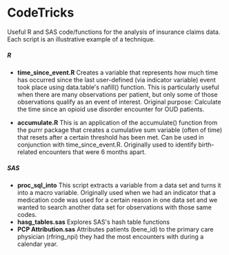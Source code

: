 # CodeTricks
Useful R and SAS code/functions for the analysis of insurance claims data. Each script is an illustrative example of a technique.


##### **R**

  - **time_since_event.R** Creates a variable that represents how much time has
  occurred since the last user-defined (via indicator variable) event took place using data.table's nafill() function. This is particularly useful when there are many observations per patient, but only some of those observations qualify as an event of interest. Original purpose: Calculate the time since an opioid use disorder encounter for OUD patients.

  - **accumulate.R** This is an application of the accumulate() function from the purrr package that creates a cumulative sum variable (often of time) that resets after a certain threshold has been met. Can be used in conjunction with time_since_event.R. Originally used to identify birth-related encounters that were 6 months apart.


##### **SAS**
 - **proc_sql_into** This script extracts a variable from a data set and turns it into a macro variable. Originally used when we had an indicator that a medication code was used for a certain reason in one data set and we wanted to search another data set for observations with those same codes.
- **hasg_tables.sas** Explores SAS's hash table functions
- **PCP Attribution.sas** Attributes patients (bene_id) to the primary care physician (rfring_npi) they had the most encounters with during a calendar year.
